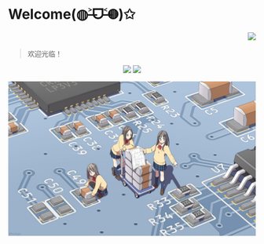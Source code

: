 # Welcome(◍˃̶ᗜ˂̶◍)✩


<div align="right">
  <img src="http://sayuri.fumiama.top/cmoe?name=fumiama&theme=r34" />
</div>


> 欢迎光临！


<div align="center">
  <img src="https://github-readme-stats.vercel.app/api/top-langs/?username=fumiama&layout=compact&icon_color=eed0d2&text_color=24292e&bg_color=ffffff&title_color=eed0d2&hide_title=true" />
  <img src="https://github-readme-stats.vercel.app/api?username=fumiama&show_icons=true&count_private=true&icon_color=eed0d2&text_color=24292e&bg_color=ffffff&title_color=eed0d2&hide_title=true" />
</div>



![pcb](pcb.jpg)
